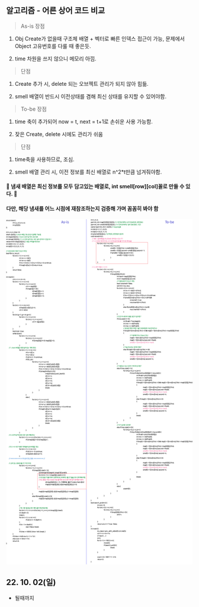 ## 알고리즘 - 어른 상어 코드 비교

> As-is 장점

 1. Obj Create가 없을때 구조체 배열 + 벡터로 빠른 인덱스 접근이 가능, 문제에서 Object 고유번호를 다룰 때 좋은듯.

 2. time 차원을 쓰지 않으니 메모리 아낌.

 > 단점

 1. Create 추가 시, delete 되는 오브젝트 관리가 되지 않아 힘듦.

 2. smell 배열이 반드시 이전상태를 겸해 최신 상태를 유지할 수 있어야함.

 > To-be 장점

 1. time 축이 추가되어 now = t, next = t+1로 손쉬운 사용 가능함.

 2. 잦은 Create, delete 시에도 관리가 쉬움

 > 단점

 1. time축을 사용하므로, 조심.

 2. smell 배열 관리 시, 이전 정보를 최신 배열로 n^2*t만큼 넘겨줘야함.

#### :evergreen_tree: 냄새 배열은 최신 정보를 모두 담고있는 배열로, int smell[row][col]꼴로 만들 수 있다. :evergreen_tree:

#### 다만, 해당 냄새를 어느 시점에 재참조하는지 검증해 가며 꼼꼼히 봐야 함
![Alt text](./img/img_221002.jpg)

## 22. 10. 02(일)

 - 될때까지

